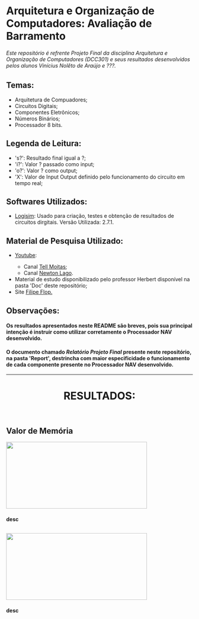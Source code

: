 <h1>Arquitetura e Organização de Computadores: Avaliação de Barramento</h1>
<h6>Este repositório é refrente Projeto Final da disciplina Arquitetura e Organização de Computadores (DCC301) e seus resultados desenvolvidos pelos alunos Vinícius Nolêto de Araújo e ???.</h6>
<h2>Temas:</h2>
<ul>
<li>Arquitetura de Compuadores;</li>
<li>Circuitos Digitais;</li>
<li>Componentes Eletrônicos;</li>
<li>Números Binários;</li>
<li>Processador 8 bits.</li>
</ul>
<h2>Legenda de Leitura:</h2>
<ul>
<li>'s?': Resultado final igual a ?;</li>
<li>'i?': Valor ? passado como input;</li> 
<li>'o?': Valor ? como output;</li>
<li>'X': Valor de Input Output definido pelo funcionamento do circuito em tempo real;</li>
</ul>
<h2>Softwares Utilizados:</h2>
<ul>
<li><a href='http://www.cburch.com/logisim/pt/index.html'>Logisim</a>: Usado para criação, testes e obtenção de resultados de circuitos dirgitais. Versão Utilizada: 2.7.1.</li>
</ul>
<h2>Material de Pesquisa Utilizado:</h2>
<ul>
<li><a href='https://www.youtube.com/'>Youtube</a>:</li>
<ul>
<li>Canal <a href='https://www.youtube.com/@tellmoitas9661'>Tell Moitas</a>;</li>
<li>Canal <a href='https://www.youtube.com/@newtonlago7665'>Newton Lago</a>.</li>
</ul>
<li>Material de estudo disponibilizado pelo professor Herbert disponível na pasta 'Doc' deste repositório;</li>
<li>Site <a href='https://www.filipeflop.com/blog/entendendo-o-flip-flops/'>Filipe Flop.</a></li>
</ul>
<h2>Observações:</h2>
<h4>Os resultados apresentados neste README são breves, pois sua principal intenção é instruir como utilizar corretamente o Processador NAV desenvolvido.</h4>
<h4>O documento chamado <i>Relatório Projeto Final</i> presente neste repositório, na pasta 'Report', destrincha com maior especificidade o funcionamento de cada componente presente no Processador NAV desenvolvido.</h4>
<hr>
<h1 align='center'>RESULTADOS:</h1>
<br>
<h2>Valor de Memória</h2>
<img src="" width="380px" height="180px">
<h4>desc</h4>
<h2></h2>
<img src="" width="380px" height="180px">
<h4>desc</h4>
